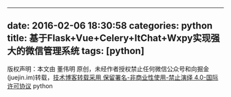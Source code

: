 
---
date: 2016-02-06 18:30:58
categories: python
title: 基于Flask+Vue+Celery+ItChat+Wxpy实现强大的微信管理系统
tags: [python]
---


版权声明：本文由 董伟明 原创，未经作者授权禁止任何微信公众号和向掘金(juejin.im)转载，[技术博客转载采用 保留署名-非商业性使用-禁止演绎 4.0-国际许可协议](https://creativecommons.org/licenses/by-nc-nd/4.0/deed.zh)
python
